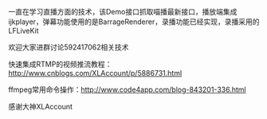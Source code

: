 一直在学习直播方面的技术，该Demo接口抓取喵播最新接口，播放端集成ijkplayer，弹幕功能使用的是BarrageRenderer，录播功能已经实现，录播采用的LFLiveKit

欢迎大家进群讨论592417062相关技术










快速集成RTMP的视频推流教程：http://www.cnblogs.com/XLAccount/p/5886731.html

ffmpeg常用命令操作：http://www.code4app.com/blog-843201-336.html

感谢大神XLAccount
